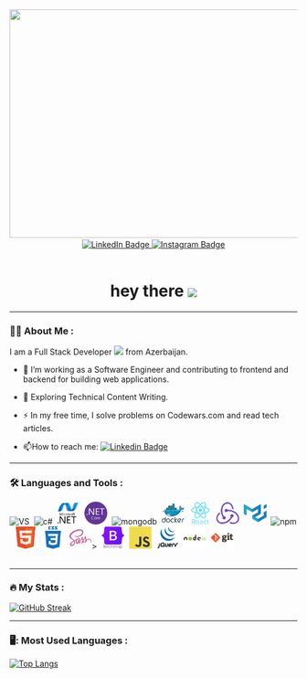 <div id="header" align="center">
  <img src="https://media3.giphy.com/media/hpXdHPfFI5wTABdDx9/giphy.gif?cid=ecf05e47farpvndwrrm7ljlktpijgrvzmmznexsv2bkrj9v2&rid=giphy.gif&ct=g" width="600" height="400
  "/>
</div>
<div id="badges"  align="center">
   <a href="www.linkedin.com/in/sakina-mammadzade-a770a2239">
    <img src="https://img.shields.io/badge/LinkedIn-blue?style=for-the-badge&logo=linkedin&logoColor=white" alt="LinkedIn Badge"/>
  </a>

  <a href="https://www.instagram.com/_m.sakina/">
    <img src="https://cdn.webrazzi.com/uploads/2021/10/instagram-253.png" alt="Instagram Badge" width="20" height="20"/>
  </a>
</div>
<div id="badges" align="center">
  <img src="https://komarev.com/ghpvc/?username=your-github-username&style=flat-square&color=blue" alt=""/>
</div>
<h1 align="center">
  hey there
  <img align="center" src="https://media.giphy.com/media/hvRJCLFzcasrR4ia7z/giphy.gif" width="30px"/>
</h1>

---

### :woman_technologist: About Me :
  I am a Full Stack Developer <img src="https://media.giphy.com/media/WUlplcMpOCEmTGBtBW/giphy.gif" width="30"> from Azerbaijan.
- :telescope: I’m working as a Software Engineer and contributing to frontend and backend for building web applications.

- :seedling: Exploring Technical Content Writing.

- :zap: In my free time, I solve problems on Codewars.com and read tech articles.

- :mailbox:How to reach me: [![Linkedin Badge](https://img.shields.io/badge/-kakbar-blue?style=flat&logo=Linkedin&logoColor=white)](https://www.linkedin.com/in/sakina-mammadzade-a770a2239/)
---


### :hammer_and_wrench: Languages and Tools :

<div>
  <img src="https://icongr.am/devicon/visualstudio-plain.svg?size=128&color=currentColor" title="VisualStudio" alt="VS " width="40" height="40"/>&nbsp;
 <img src="https://icongr.am/devicon/csharp-original.svg?size=128&color=currentColor" title="CSharp" alt="c# " width="40" height="40">&nbsp;
   <img src="https://raw.githubusercontent.com/devicons/devicon/1119b9f84c0290e0f0b38982099a2bd027a48bf1/icons/dot-net/dot-net-original-wordmark.svg" title="dotnet" alt="dotnet " width="40" height="40">&nbsp;
     <img src="https://raw.githubusercontent.com/devicons/devicon/1119b9f84c0290e0f0b38982099a2bd027a48bf1/icons/dotnetcore/dotnetcore-original.svg" title="dotnetcore" alt="dotnetcore " width="40" height="40">&nbsp;
   <img src="https://icongr.am/devicon/mongodb-original-wordmark.svg?size=128&color=currentColor" title="mongodb" alt="mongodb" width="40" height="40"/>&nbsp;
  <img src="https://raw.githubusercontent.com/devicons/devicon/1119b9f84c0290e0f0b38982099a2bd027a48bf1/icons/docker/docker-original-wordmark.svg" title="Docker"  alt="Docker" width="40" height="40"/>&nbsp;
  <img src="https://github.com/devicons/devicon/blob/master/icons/react/react-original-wordmark.svg" title="React" alt="React" width="40" height="40"/>&nbsp;
  <img src="https://github.com/devicons/devicon/blob/master/icons/redux/redux-original.svg" title="Redux" alt="Redux " width="40" height="40"/>&nbsp;
  <img src="https://github.com/devicons/devicon/blob/master/icons/materialui/materialui-original.svg" title="Material UI" alt="Material UI" width="40" height="40"/>&nbsp;
  <img src="https://icongr.am/devicon/npm-original-wordmark.svg?size=128&color=currentColor" title="npm" alt="npm" width="40" height="40"/>&nbsp;
   <img src="https://github.com/devicons/devicon/blob/master/icons/html5/html5-original.svg" title="HTML5" alt="HTML" width="40" height="40"/>&nbsp;
  <img src="https://github.com/devicons/devicon/blob/master/icons/css3/css3-plain-wordmark.svg"  title="CSS3" alt="CSS" width="40" height="40"/>&nbsp;
  <img src="https://raw.githubusercontent.com/devicons/devicon/1119b9f84c0290e0f0b38982099a2bd027a48bf1/icons/sass/sass-original.svg" title="Sass" alt="Sass " width="40" height="40" />>&nbsp;
  <img src="https://raw.githubusercontent.com/devicons/devicon/1119b9f84c0290e0f0b38982099a2bd027a48bf1/icons/bootstrap/bootstrap-original-wordmark.svg" title="bootstrap" alt="bootstrap " width="40" height="40">&nbsp;
 <img src="https://github.com/devicons/devicon/blob/master/icons/javascript/javascript-original.svg" title="JavaScript" alt="JavaScript" width="40" height="40"/>&nbsp;
<img src="https://raw.githubusercontent.com/devicons/devicon/1119b9f84c0290e0f0b38982099a2bd027a48bf1/icons/jquery/jquery-original-wordmark.svg" title="Jquery" alt="Jquery" width="40" height="40"/>&nbsp;
 <img src="https://github.com/devicons/devicon/blob/master/icons/nodejs/nodejs-original-wordmark.svg" title="NodeJS" alt="NodeJS" width="40" height="40"/>&nbsp;
 <img src="https://github.com/devicons/devicon/blob/master/icons/git/git-original-wordmark.svg" title="Git" **alt="Git" width="40" height="40"/>
</div>&nbsp;

</div>

---

### :fire: My Stats :
[![GitHub Streak](http://github-readme-streak-stats.herokuapp.com?user=your-github-username&theme=dark&background=000000)](https://git.io/streak-stats)

---
### 🖥️: Most Used Languages :
[![Top Langs](https://github-readme-stats.vercel.app/api/top-langs/?username=anuraghazra&layout=compact)](https://github.com/anuraghazra/github-readme-stats)

